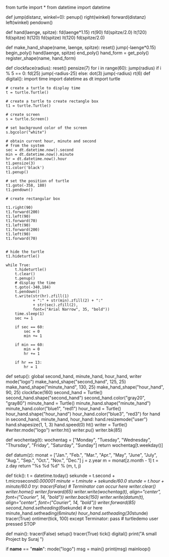 
from turtle import *
from datetime import datetime

def jump(distanz, winkel=0):
    penup()
    right(winkel)
    forward(distanz)
    left(winkel)
    pendown()

def hand(laenge, spitze):
    fd(laenge*1.15)
    rt(90)
    fd(spitze/2.0)
    lt(120)
    fd(spitze)
    lt(120)
    fd(spitze)
    lt(120)
    fd(spitze/2.0)

def make_hand_shape(name, laenge, spitze):
    reset()
    jump(-laenge*0.15)
    begin_poly()
    hand(laenge, spitze)
    end_poly()
    hand_form = get_poly()
    register_shape(name, hand_form)

def clockface(radius):
    reset()
    pensize(7)
    for i in range(60):
        jump(radius)
        if i % 5 == 0:
            fd(25)
            jump(-radius-25)
        else:
            dot(3)
            jump(-radius)
        rt(6)
def digital():
    import time
    import datetime as dt
    import turtle

    # create a turtle to display time
    t = turtle.Turtle()

    # create a turtle to create rectangle box
    t1 = turtle.Turtle()

    # create screen
    s = turtle.Screen()

    # set background color of the screen
    s.bgcolor("white")

    # obtain current hour, minute and second
    # from the system
    sec = dt.datetime.now().second
    min = dt.datetime.now().minute
    hr = dt.datetime.now().hour
    t1.pensize(3)
    t1.color('black')
    t1.penup()

    # set the position of turtle
    t1.goto(-358, 180)
    t1.pendown()

    # create rectangular box

    t1.right(90)
    t1.forward(200)
    t1.left(90)
    t1.forward(70)
    t1.left(90)
    t1.forward(200)
    t1.left(90)
    t1.forward(70)


    # hide the turtle
    t1.hideturtle()

    while True:
        t.hideturtle()
        t.clear()
        t.penup()
        # display the time
        t.goto(-340,184)
        t.pendown()
        t.write(str(hr).zfill(1)
                + ":" + str(min).zfill(2) + ":"
                + str(sec).zfill(2),
                font=("Arial Narrow", 35, "bold"))
        time.sleep(1)
        sec += 1

        if sec == 60:
            sec = 0
            min += 1

        if min == 60:
            min = 0
            hr += 1

        if hr == 13:
            hr = 1


def setup():
    global second_hand, minute_hand, hour_hand, writer
    mode("logo")
    make_hand_shape("second_hand", 125, 25)
    make_hand_shape("minute_hand",  130, 25)
    make_hand_shape("hour_hand", 90, 25)
    clockface(160)
    second_hand = Turtle()
    second_hand.shape("second_hand")
    second_hand.color("gray20", "gray80")
    minute_hand = Turtle()
    minute_hand.shape("minute_hand")
    minute_hand.color("blue1", "red1")
    hour_hand = Turtle()
    hour_hand.shape("hour_hand")
    hour_hand.color("blue3", "red3")
    for hand in second_hand, minute_hand, hour_hand:
        hand.resizemode("user")
        hand.shapesize(1, 1, 3)
        hand.speed(0)
    ht()
    writer = Turtle()
    #writer.mode("logo")
    writer.ht()
    writer.pu()
    writer.bk(85)

def wochentag(t):
    wochentag = ["Monday", "Tuesday", "Wednesday",
        "Thursday", "Friday", "Saturday", "Sunday"]
    return wochentag[t.weekday()]

def datum(z):
    monat = ["Jan.", "Feb.", "Mar.", "Apr.", "May", "June",
             "July", "Aug.", "Sep.", "Oct.", "Nov.", "Dec."]
    j = z.year
    m = monat[z.month - 1]
    t = z.day
    return "%s %d %d" % (m, t, j)

def tick():
    t = datetime.today()
    sekunde = t.second + t.microsecond*0.000001
    minute = t.minute + sekunde/60.0
    stunde = t.hour + minute/60.0
    try:
        tracer(False)  # Terminator can occur here
        writer.clear()
        writer.home()
        writer.forward(65)
        writer.write(wochentag(t),
                     align="center", font=("Courier", 14, "bold"))
        writer.back(150)
        writer.write(datum(t),
                     align="center", font=("Courier", 14, "bold"))
        writer.forward(85)
        second_hand.setheading(6*sekunde)  # or here
        minute_hand.setheading(6*minute)
        hour_hand.setheading(30*stunde)
        tracer(True)
        ontimer(tick, 100)
    except Terminator:
        pass  # turtledemo user pressed STOP

def main():
    tracer(False)
    setup()
    tracer(True)
    tick()
    digital()
    print("A small Project by Suraj ")

if __name__ == "__main__":
    mode("logo")
    msg = main()
    print(msg)
    mainloop()
